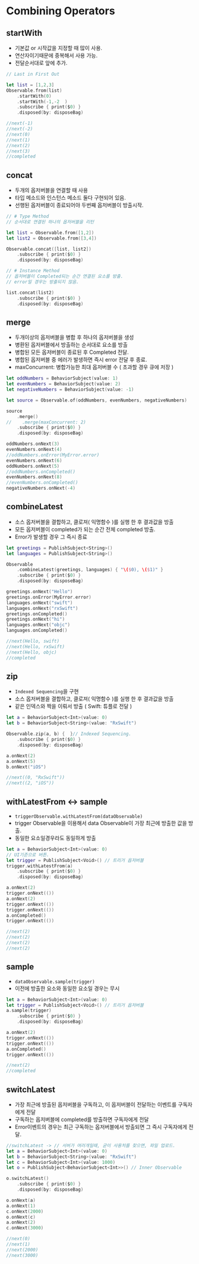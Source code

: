 # Combining Operators

## startWith

- 기본값 or 시작값을 지정할 때 많이 사용.
- 연산자이기때문에 중복해서 사용 가능.
- 전달순서대로 앞에 추가.

```swift
// Last in First Out

let list = [1,2,3]
Observable.from(list)
    .startWith(0)
    .startWith(-1,-2  )
    .subscribe { print($0) }
    .disposed(by: disposeBag)

//next(-1)
//next(-2)
//next(0)
//next(1)
//next(2)
//next(3)
//completed
```

## concat

- 두개의 옵저버블을 연결할 때 사용
- 타입 메소드와 인스턴스 메소드 둘다 구현되어 있음.
- 선행된 옵저버블이 종료되어야 두번째 옵저버블이 방출시작.

```swift
// # Type Method
// 순서대로 연결된 하나의 옵저버블을 리턴

let list = Observable.from([1,2])
let list2 = Observable.from([3,4])

Observable.concat([list, list2])
    .subscribe { print($0) }
    .disposed(by: disposeBag)

// # Instance Method
// 옵저버블이 Completed되는 순간 연결된 요소를 방출.
// error일 경우는 방출되지 않음.

list.concat(list2)
    .subscribe { print($0) }
    .disposed(by: disposeBag)
```

## merge

- 두개이상의 옵저버블을 병합 후 하나의 옵저버블을 생성
- 병환된  옵저버블에서 방출하는 순서대로 요소를 방출
- 병합된 모든 옵저버블이 종료된 후 Completed 전달.
- 병합된 옵저버블 중 에러가 발생하면 즉시 error 전달 후 종료.
- maxConcurrent: 병합가능한 최대 옵저버블 수 ( 초과할 경우 큐에 저장 )

```swift
let oddNumbers = BehaviorSubject(value: 1)
let evenNumbers = BehaviorSubject(value: 2)
let negativeNumbers = BehaviorSubject(value: -1)

let source = Observable.of(oddNumbers, evenNumbers, negativeNumbers)

source
    .merge()
//    .merge(maxConcurrent: 2)
    .subscribe { print($0) }
    .disposed(by: disposeBag)

oddNumbers.onNext(3)
evenNumbers.onNext(4)
//oddNumbers.onError(MyError.error)
evenNumbers.onNext(6)
oddNumbers.onNext(5)
//oddNumbers.onCompleted()
evenNumbers.onNext(8)
//evenNumbers.onCompleted()
negativeNumbers.onNext(-4)
```

## combineLatest

- 소스 옵저버블을 결합하고, 클로져( 익명함수 )를 실행 한 후 결과값을 방출
- 모든 옵저버블이 completed가 되는 순간 전체 completed 방출.
- Error가 발생할 경우 그 즉시 종료

```swift
let greetings = PublishSubject<String>()
let languages = PublishSubject<String>()

Observable
    .combineLatest(greetings, languages) { "\($0), \($1)" }
    .subscribe { print($0) }
    .disposed(by: disposeBag)

greetings.onNext("Hello")
greetings.onError(MyError.error)
languages.onNext("swift")
languages.onNext("rxSwift")
greetings.onCompleted()
greetings.onNext("hi")
languages.onNext("objc")
languages.onCompleted()

//next(Hello, swift)
//next(Hello, rxSwift)
//next(Hello, objc)
//completed
```

## zip

- `Indexed Sequencing`을 구현
- 소스 옵저버블을 결합하고, 클로져( 익명함수 )를 실행 한 후 결과값을 방출
- 같은 인덱스와 짝을 이뤄서 방출 ( Swift: 튜플로 전달 )

```swift
let a = BehaviorSubject<Int>(value: 0)
let b = BehaviorSubject<String>(value: "RxSwift")

Observable.zip(a, b) {  }// Indexed Sequencing.
    .subscribe { print($0) }
    .disposed(by: disposeBag)

a.onNext(2)
a.onNext(5)
b.onNext("iOS")

//next((0, "RxSwift"))
//next((2, "iOS"))
```

## withLatestFrom ↔ sample

- `triggerObservable.withLatestFrom(dataObservable)`
- trigger Observable을 이용해서 data Observable이 가장 최근에 방출한 값을 방출.
- 동일한 요소일경우라도 동일하게 방출

```swift
let a = BehaviorSubject<Int>(value: 0)
// UI기준으로 버튼.
let trigger = PublishSubject<Void>() // 트리거 옵저버블
trigger.withLatestFrom(a)
    .subscribe { print($0) }
    .disposed(by: disposeBag)

a.onNext(2)
trigger.onNext(())
a.onNext(2)
trigger.onNext(())
trigger.onNext(())
a.onCompleted()
trigger.onNext(())

//next(2)
//next(2)
//next(2)
//next(2)
```

## sample

- `dataObservable.sample(trigger)`
- 이전에 방출한 요소와 동일한 요소일 경우는 무시

```swift
let a = BehaviorSubject<Int>(value: 0)
let trigger = PublishSubject<Void>() // 트리거 옵저버블
a.sample(trigger)
    .subscribe { print($0) }
    .disposed(by: disposeBag)

a.onNext(2)
trigger.onNext(())
trigger.onNext(())
a.onCompleted()
trigger.onNext(())

//next(2)
//completed
```

## switchLatest

- 가장 최근에 방출된 옵저버블을 구독하고, 이 옵저버블이 전달하는 이벤트를 구독자에게 전달
- 구독하는 옵저버블에 completed를 방출하면 구독자에게 전달
- Error이벤트의 경우는 최근 구독하는 옵저버블에서 방출되면 그 즉시 구독자에게 전달.

```swift
//switchLatest -> // 서버가 여러개일때, 굳이 사용처를 찾으면, 파일 업로드.
let a = BehaviorSubject<Int>(value: 0)
let b = BehaviorSubject<String>(value: "RxSwift")
let c = BehaviorSubject<Int>(value: 1000)
let o = PublishSubject<BehaviorSubject<Int>>() // Inner Observable

o.switchLatest()
    .subscribe { print($0) }
    .disposed(by: disposeBag)

o.onNext(a)
a.onNext(1)
c.onNext(2000)
o.onNext(c)
a.onNext(2)
c.onNext(3000)

//next(0)
//next(1)
//next(2000)
//next(3000)
```